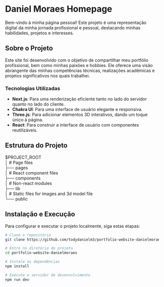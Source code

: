 # Daniel Moraes Homepage

Bem-vindo à minha página pessoal! Este projeto é uma representação digital da minha jornada profissional e pessoal, destacando minhas habilidades, projetos e interesses.

## Sobre o Projeto

Este site foi desenvolvido com o objetivo de compartilhar meu portfólio profissional, bem como minhas paixões e hobbies. Ele oferece uma visão abrangente das minhas competências técnicas, realizações acadêmicas e projetos significativos nos quais trabalhei.

### Tecnologias Utilizadas

- **Next.js**: Para uma renderização eficiente tanto no lado do servidor quanto no lado do cliente.
- **Chakra UI**: Para uma interface de usuário elegante e responsiva.
- **Three.js**: Para adicionar elementos 3D interativos, dando um toque único à página.
- **React**: Para construir a interface de usuário com componentes reutilizáveis.

## Estrutura do Projeto


$PROJECT_ROOT  
│   # Page files  
├── pages  
│   # React component files  
├── components  
│   # Non-react modules  
├── lib  
│   # Static files for images and 3d model file  
└── public  


## Instalação e Execução

Para configurar e executar o projeto localmente, siga estas etapas:

```bash
# Clone o repositório
git clone https://github.com/todydanielm3/portfolio-website-danielmoraes.git

# Entre no diretório do projeto
cd portfolio-website-danielmoraes

# Instale as dependências
npm install

# Execute o servidor de desenvolvimento
npm run dev
